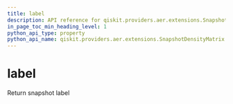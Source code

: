 ```yaml
---
title: label
description: API reference for qiskit.providers.aer.extensions.SnapshotDensityMatrix.label
in_page_toc_min_heading_level: 1
python_api_type: property
python_api_name: qiskit.providers.aer.extensions.SnapshotDensityMatrix.label
---
```


# label

Return snapshot label

